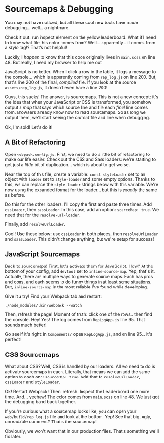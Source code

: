 # Sourcemaps & Debugging

You may not have noticed, but all these cool new tools have made debugging... well...
a nightmare.

Check it out: run inspect element on the yellow leaderboard. What if I need to know
what file this color comes from? Well... apparently... it comes from a *style* tag!?
That's not helpful!

Luckily, I *happen* to know that this code originally lives in `main.scss` on line 48.
But really, I need my browser to help me out.

JavaScript is no better. When I click a row in the table, it logs a message to the
console... which is apparently coming from `rep_log.js` on line 200. But, that's
line 200 of the final, *compiled* file. If you look at the source `assets/rep_log.js`,
it doesn't even have a line 200!

Guys, this sucks! The answer, is sourcemaps. This is not a new concept: it's the
idea that when your JavaScript or CSS is transformed, you somehow output a *map*
that says which source line and file each *final* line comes from. Browsers already
know how to read sourcemaps. So as long we output them, we'll start seeing the
*correct* file and line when debugging.

Ok, I'm sold! Let's do it!

## A Bit of Refactoring

Open `webpack.config.js`. First, we need to do a little bit of refactoring to make
our life easier. Check out the CSS and Sass loaders: we're starting to get just a
*little* bit of duplication... which is about to get worse.

Near the top of this file, create a variable: `const styleLoader` set to an object
with `loader` set to `style-loader` and some empty options. Thanks to this, we can
replace the `style-loader` strings below with this variable. We're now using the
expanded format for the loader... but this is *exactly* the same as before.

Do this for the other loaders. I'll copy the first and paste three times. Add `cssLoader`,
then `sassLoader`. In this case, add an option: `sourceMap: true`. We need that for
the `resolve-url-loader`.

Finally, add `resolveUrlLoader`.

Cool! Use these below: use `cssLoader` in both places, then `resolveUrlLoader` and
`sassLoader`. This didn't change anything, but we're setup for success!

## JavaScript Sourcemaps

Back to sourcemaps! First, let's activate them for JavaScript. How? At the bottom
of your config, add `devtool` set to `inline-source-map`. Yep, that's it. Actually,
there are multiple ways to generate source maps. Each has pros and cons, and each
seems to do funny things in at least some situations. But, `inline-source-map` is
the most reliable I've found while developing.

Give it a try! Find your Webpack tab and restart:

```terminal-silent
./node_modules/.bin/webpack --watch
```

Then, refresh the page! Moment of truth: click one of the rows.. then find the console.
Hey! Yes! The log comes from `RepLogApp.js` line 95. That sounds much better!

Go see if it's right: in `Components/` open `RepLogApp.js`, and on line 95... it's
perfect!

## CSS Sourcemaps

What about CSS? Well, CSS is handled by our loaders. All *we* need to do is activate
sourcemaps in each. Literally, that means we can add the same option to each one:
`sourceMap: true`. Add that to `resolveUrlLoader`, `cssLoader` and `styleLoader`.

Ok! Restart Webpack! Then, refresh. Inspect the Leaderboard one more time. And...
yeehaw! The color comes from `main.scss` on line 48. We just got the debugging band
back together.

If you're curious what a sourcemap looks like, you can open your `web/build/rep_log.js`
file and look at the bottom. Yep! See that big, ugly, unreadable comment? That's
the sourcemap!

Obviously, we won't want that in our production files. That's something we'll fix
later.
